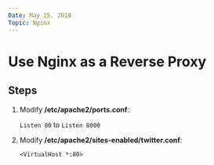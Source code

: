 ```yaml
---
Date: May 25, 2018
Topic: Nginx
---
```


# Use Nginx as a Reverse Proxy

## Steps

1. Modify **/etc/apache2/ports.conf**:


   ```Listen 80``` to ```Listen 8000```

2. Modify **/etc/apache2/sites-enabled/twitter.conf**:

   ```<VirtualHost *:80>```

